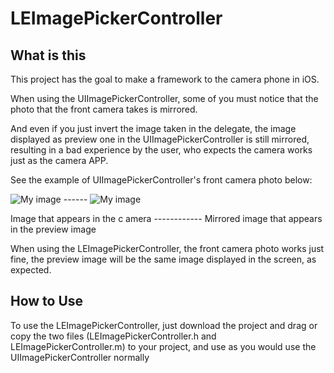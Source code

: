 LEImagePickerController
===========

## What is this

This project has the goal to make a framework to the camera phone in iOS.

When using the UIImagePickerController, some of you must notice that the photo that the front camera takes is mirrored.

And even if you just invert the image taken in the delegate, the image displayed as preview one in the UIImagePickerController
is still mirrored, resulting in a bad experience by the user, who expects the camera works just as the camera APP.

See the example of UIImagePickerController's front camera photo below:

![My image](https://photos-6.dropbox.com/t/0/AABnOVCboaeZBowyRUqxer4hSn2MZm6k3j4vTTikg9_9_A/12/32381796/png/32x32/3/_/1/2/foto%20%281%29.PNG/E4RfcrDqISSm6dQuUk1zefPeBFXlg7RDBp_awOq9e4Y?size=1280x960)  ------ ![My image](https://photos-5.dropbox.com/t/0/AACGsGcqDYKXUI8v0YimBJ7cyb41kAmMffgpH7Oj_WgZ_w/12/32381796/png/32x32/3/_/1/2/foto.PNG/AkTkRREfrfJcgsywVKNZRLVjT9SsMwJ-EK_4s-8EMwg?size=1280x960)

Image that appears in the c amera  ------------   Mirrored image that appears in the preview image


When using the LEImagePickerController, the front camera photo works just fine, the preview image will be the same image displayed in the screen, as expected.


## How to Use

To use the LEImagePickerController, just download the project and drag or copy the two files (LEImagePickerController.h and LEImagePickerController.m) to 
your project, and use as you would use the UIImagePickerController normally

